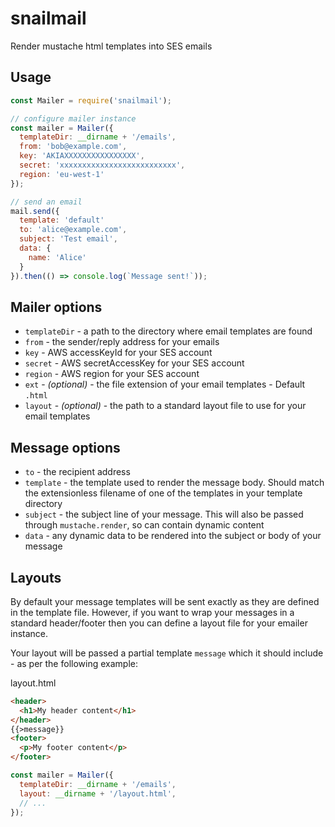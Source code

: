# snailmail

Render mustache html templates into SES emails

## Usage

```js
const Mailer = require('snailmail');

// configure mailer instance
const mailer = Mailer({
  templateDir: __dirname + '/emails',
  from: 'bob@example.com',
  key: 'AKIAXXXXXXXXXXXXXXXX',
  secret: 'xxxxxxxxxxxxxxxxxxxxxxxxxx',
  region: 'eu-west-1'
});

// send an email
mail.send({
  template: 'default'
  to: 'alice@example.com',
  subject: 'Test email',
  data: {
    name: 'Alice'
  }
}).then(() => console.log(`Message sent!`));
```

## Mailer options

* `templateDir` - a path to the directory where email templates are found
* `from` - the sender/reply address for your emails
* `key` - AWS accessKeyId for your SES account
* `secret` - AWS secretAccessKey for your SES account
* `region` - AWS region for your SES account
* `ext` - _(optional)_ - the file extension of your email templates - Default `.html`
* `layout` - _(optional)_ - the path to a standard layout file to use for your email templates

## Message options

* `to` - the recipient address
* `template` - the template used to render the message body. Should match the extensionless filename of one of the templates in your template directory
* `subject` - the subject line of your message. This will also be passed through `mustache.render`, so can contain dynamic content
* `data` - any dynamic data to be rendered into the subject or body of your message

## Layouts

By default your message templates will be sent exactly as they are defined in the template file. However, if you want to wrap your messages in a standard header/footer then you can define a layout file for your emailer instance.

Your layout will be passed a partial template `message` which it should include - as per the following example:

layout.html

```html
<header>
  <h1>My header content</h1>
</header>
{{>message}}
<footer>
  <p>My footer content</p>
</footer>
```

```js
const mailer = Mailer({
  templateDir: __dirname + '/emails',
  layout: __dirname + '/layout.html',
  // ...
});
```
